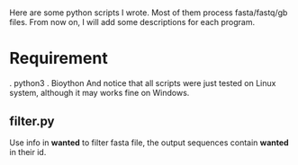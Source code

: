 #
Here are some python scripts I wrote. Most of them process fasta/fastq/gb
files.
From now on, I will add some descriptions for each program.
# Requirement
. python3
. Bioython
And notice that all scripts were just tested on Linux system, although it may
works fine on Windows.
## filter.py
Use info in **wanted** to filter fasta file, the output sequences contain
**wanted** in their id.

